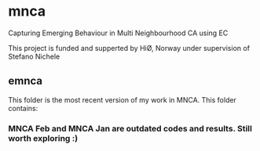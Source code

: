 # mnca
Capturing Emerging Behaviour in Multi Neighbourhood CA using EC

This project is funded and supperted by HiØ, Norway under supervision of Stefano Nichele

## emnca
This folder is the most recent version of my work in MNCA. This folder contains:

### MNCA Feb and MNCA Jan are outdated codes and results. Still worth exploring :)
